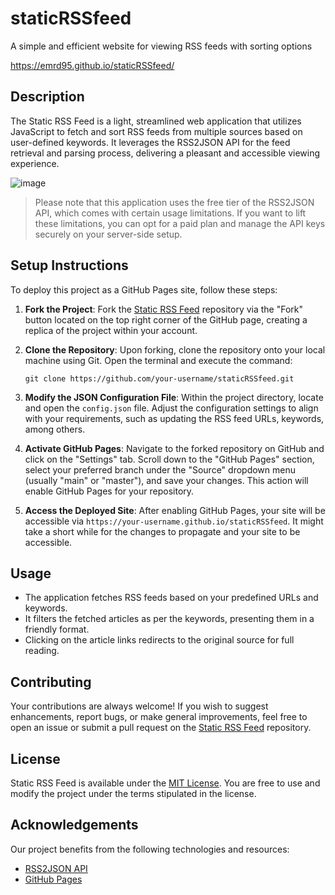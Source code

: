# staticRSSfeed
A simple and efficient website for viewing RSS feeds with sorting options

https://emrd95.github.io/staticRSSfeed/

## Description

The Static RSS Feed is a light, streamlined web application that utilizes JavaScript to fetch and sort RSS feeds from multiple sources based on user-defined keywords. It leverages the RSS2JSON API for the feed retrieval and parsing process, delivering a pleasant and accessible viewing experience.

![image](https://github.com/EMRD95/staticRSSfeed/assets/114953576/08fde741-f08a-494f-8ffb-453151d2b194)

> Please note that this application uses the free tier of the RSS2JSON API, which comes with certain usage limitations. If you want to lift these limitations, you can opt for a paid plan and manage the API keys securely on your server-side setup.

## Setup Instructions

To deploy this project as a GitHub Pages site, follow these steps:

1. **Fork the Project**: Fork the [Static RSS Feed](https://github.com/EMRD95/staticRSSfeed) repository via the "Fork" button located on the top right corner of the GitHub page, creating a replica of the project within your account.

2. **Clone the Repository**: Upon forking, clone the repository onto your local machine using Git. Open the terminal and execute the command:
   ```
   git clone https://github.com/your-username/staticRSSfeed.git
   ```

3. **Modify the JSON Configuration File**: Within the project directory, locate and open the `config.json` file. Adjust the configuration settings to align with your requirements, such as updating the RSS feed URLs, keywords, among others.

4. **Activate GitHub Pages**: Navigate to the forked repository on GitHub and click on the "Settings" tab. Scroll down to the "GitHub Pages" section, select your preferred branch under the "Source" dropdown menu (usually "main" or "master"), and save your changes. This action will enable GitHub Pages for your repository.

5. **Access the Deployed Site**: After enabling GitHub Pages, your site will be accessible via `https://your-username.github.io/staticRSSfeed`. It might take a short while for the changes to propagate and your site to be accessible.

## Usage

- The application fetches RSS feeds based on your predefined URLs and keywords.
- It filters the fetched articles as per the keywords, presenting them in a friendly format.
- Clicking on the article links redirects to the original source for full reading.

## Contributing

Your contributions are always welcome! If you wish to suggest enhancements, report bugs, or make general improvements, feel free to open an issue or submit a pull request on the [Static RSS Feed](https://github.com/EMRD95/staticRSSfeed) repository.

## License

Static RSS Feed is available under the [MIT License](LICENSE). You are free to use and modify the project under the terms stipulated in the license.

## Acknowledgements

Our project benefits from the following technologies and resources:

- [RSS2JSON API](https://rss2json.com/)
- [GitHub Pages](https://pages.github.com/)
